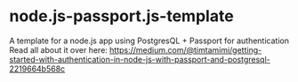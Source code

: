 # node.js-passport.js-template
A template for a node.js app using PostgresQL + Passport for authentication
Read all about it over here: https://medium.com/@timtamimi/getting-started-with-authentication-in-node-js-with-passport-and-postgresql-2219664b568c
